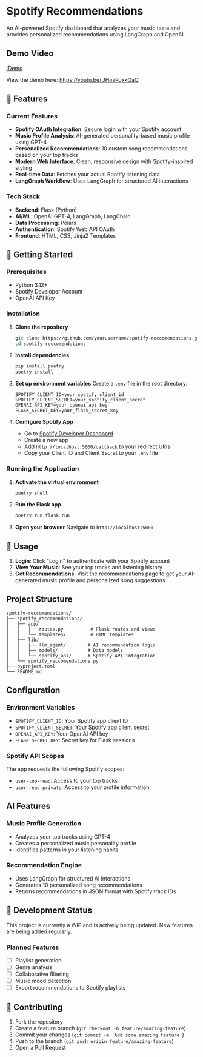 # Spotify Recommendations

An AI-powered Spotify dashboard that analyzes your music taste and provides personalized recommendations using LangGraph and OpenAI.

## Demo Video

[!Demo](demo.gif)

View the demo here: https://youtu.be/UHozRJxkQaQ

## 🎵 Features

### Current Features
- **Spotify OAuth Integration**: Secure login with your Spotify account
- **Music Profile Analysis**: AI-generated personality-based music profile using GPT-4
- **Personalized Recommendations**: 10 custom song recommendations based on your top tracks
- **Modern Web Interface**: Clean, responsive design with Spotify-inspired styling
- **Real-time Data**: Fetches your actual Spotify listening data
- **LangGraph Workflow**: Uses LangGraph for structured AI interactions

### Tech Stack
- **Backend**: Flask (Python)
- **AI/ML**: OpenAI GPT-4, LangGraph, LangChain
- **Data Processing**: Polars
- **Authentication**: Spotify Web API OAuth
- **Frontend**: HTML, CSS, Jinja2 Templates

## 🚀 Getting Started

### Prerequisites
- Python 3.12+
- Spotify Developer Account
- OpenAI API Key

### Installation

1. **Clone the repository**
   ```bash
   git clone https://github.com/yourusername/spotify-reccomendations.git
   cd spotify-reccomendations
   ```

2. **Install dependencies**
   ```bash
   pip install poetry
   poetry install
   ```

3. **Set up environment variables**
   Create a `.env` file in the root directory:
   ```env
   SPOTIFY_CLIENT_ID=your_spotify_client_id
   SPOTIFY_CLIENT_SECRET=your_spotify_client_secret
   OPENAI_API_KEY=your_openai_api_key
   FLASK_SECRET_KEY=your_flask_secret_key
   ```

4. **Configure Spotify App**
   - Go to [Spotify Developer Dashboard](https://developer.spotify.com/dashboard)
   - Create a new app
   - Add `http://localhost:5000/callback` to your redirect URIs
   - Copy your Client ID and Client Secret to your `.env` file

### Running the Application

1. **Activate the virtual environment**
   ```bash
   poetry shell
   ```

2. **Run the Flask app**
   ```bash
   poetry run flask run 
   ```

3. **Open your browser**
   Navigate to `http://localhost:5000`

## 📱 Usage

1. **Login**: Click "Login" to authenticate with your Spotify account
2. **View Your Music**: See your top tracks and listening history
3. **Get Recommendations**: Visit the recommendations page to get your AI-generated music profile and personalized song suggestions

## Project Structure

```
spotify-reccomendations/
├── spotify_reccomendations/
│   ├── app/
│   │   ├── routes.py          # Flask routes and views
│   │   └── templates/         # HTML templates
│   ├── lib/
│   │   ├── llm_agent/        # AI recommendation logic
│   │   ├── models/           # Data models
│   │   └── spotify_api/      # Spotify API integration
│   └── spotify_reccomendations.py
├── pyproject.toml
└── README.md
```

## Configuration

### Environment Variables
- `SPOTIFY_CLIENT_ID`: Your Spotify app client ID
- `SPOTIFY_CLIENT_SECRET`: Your Spotify app client secret
- `OPENAI_API_KEY`: Your OpenAI API key
- `FLASK_SECRET_KEY`: Secret key for Flask sessions

### Spotify API Scopes
The app requests the following Spotify scopes:
- `user-top-read`: Access to your top tracks
- `user-read-private`: Access to your profile information

## AI Features

### Music Profile Generation
- Analyzes your top tracks using GPT-4
- Creates a personalized music personality profile
- Identifies patterns in your listening habits

### Recommendation Engine
- Uses LangGraph for structured AI interactions
- Generates 10 personalized song recommendations
- Returns recommendations in JSON format with Spotify track IDs

## 🚧 Development Status

This project is currently a WIP and is actively being updated. New features are being added regularly.

### Planned Features
- [ ] Playlist generation
- [ ] Genre analysis
- [ ] Collaborative filtering
- [ ] Music mood detection
- [ ] Export recommendations to Spotify playlists

## 🤝 Contributing

1. Fork the repository
2. Create a feature branch (`git checkout -b feature/amazing-feature`)
3. Commit your changes (`git commit -m 'Add some amazing feature'`)
4. Push to the branch (`git push origin feature/amazing-feature`)
5. Open a Pull Request
